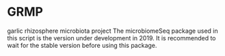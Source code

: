 # GRMP
garlic rhizosphere microbiota project
The microbiomeSeq package used in this script is the version under development in 2019. It is recommended to wait for the stable version before using this package.
